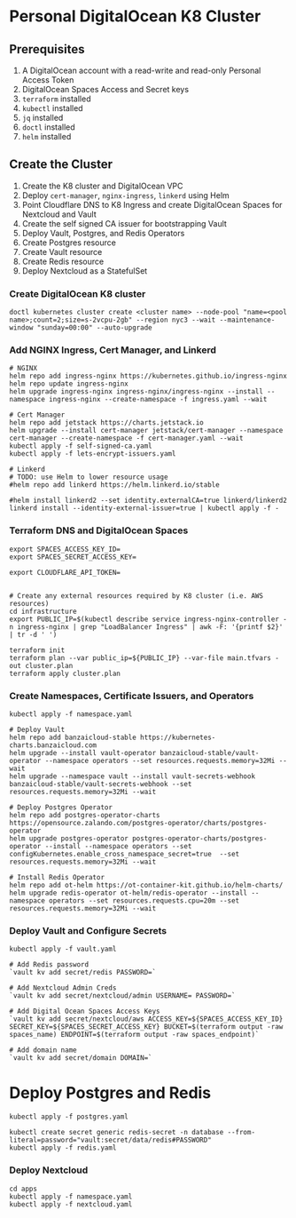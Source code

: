 # Personal DigitalOcean K8 Cluster

## Prerequisites

1. A DigitalOcean account with a read-write and read-only Personal Access Token
2. DigitalOcean Spaces Access and Secret keys
3. `terraform` installed
4. `kubectl` installed
5. `jq` installed
6. `doctl` installed 
7. `helm` installed

## Create the Cluster

1. Create the K8 cluster and DigitalOcean VPC
2. Deploy `cert-manager`, `nginx-ingress`, `linkerd` using Helm
3. Point Cloudflare DNS to K8 Ingress and create DigitalOcean Spaces for Nextcloud and Vault
3. Create the self signed CA issuer for bootstrapping Vault
4. Deploy Vault, Postgres, and Redis Operators
5. Create Postgres resource
6. Create Vault resource
7. Create Redis resource
9. Deploy Nextcloud as a StatefulSet


### Create DigitalOcean K8 cluster

```
doctl kubernetes cluster create <cluster name> --node-pool "name=<pool name>;count=2;size=s-2vcpu-2gb" --region nyc3 --wait --maintenance-window "sunday=00:00" --auto-upgrade
```

### Add NGINX Ingress, Cert Manager, and Linkerd
```
# NGINX
helm repo add ingress-nginx https://kubernetes.github.io/ingress-nginx
helm repo update ingress-nginx
helm upgrade ingress-nginx ingress-nginx/ingress-nginx --install --namespace ingress-nginx --create-namespace -f ingress.yaml --wait

# Cert Manager
helm repo add jetstack https://charts.jetstack.io
helm upgrade --install cert-manager jetstack/cert-manager --namespace cert-manager --create-namespace -f cert-manager.yaml --wait
kubectl apply -f self-signed-ca.yaml
kubectl apply -f lets-encrypt-issuers.yaml

# Linkerd
# TODO: use Helm to lower resource usage
#helm repo add linkerd https://helm.linkerd.io/stable

#helm install linkerd2 --set identity.externalCA=true linkerd/linkerd2
linkerd install --identity-external-issuer=true | kubectl apply -f -
```

### Terraform DNS and DigitalOcean Spaces

```
export SPACES_ACCESS_KEY_ID=
export SPACES_SECRET_ACCESS_KEY=

export CLOUDFLARE_API_TOKEN=


# Create any external resources required by K8 cluster (i.e. AWS resources)
cd infrastructure
export PUBLIC_IP=$(kubectl describe service ingress-nginx-controller -n ingress-nginx | grep "LoadBalancer Ingress" | awk -F: '{printf $2}' | tr -d ' ')

terraform init
terraform plan --var public_ip=${PUBLIC_IP} --var-file main.tfvars -out cluster.plan
terraform apply cluster.plan
```

### Create Namespaces, Certificate Issuers, and Operators
```
kubectl apply -f namespace.yaml

# Deploy Vault 
helm repo add banzaicloud-stable https://kubernetes-charts.banzaicloud.com
helm upgrade --install vault-operator banzaicloud-stable/vault-operator --namespace operators --set resources.requests.memory=32Mi --wait
helm upgrade --namespace vault --install vault-secrets-webhook banzaicloud-stable/vault-secrets-webhook --set resources.requests.memory=32Mi --wait

# Deploy Postgres Operator
helm repo add postgres-operator-charts https://opensource.zalando.com/postgres-operator/charts/postgres-operator
helm upgrade postgres-operator postgres-operator-charts/postgres-operator --install --namespace operators --set configKubernetes.enable_cross_namespace_secret=true  --set resources.requests.memory=32Mi --wait

# Install Redis Operator
helm repo add ot-helm https://ot-container-kit.github.io/helm-charts/
helm upgrade redis-operator ot-helm/redis-operator --install --namespace operators --set resources.requests.cpu=20m --set resources.requests.memory=32Mi --wait
```

### Deploy Vault and Configure Secrets
```
kubectl apply -f vault.yaml

# Add Redis password
`vault kv add secret/redis PASSWORD=`

# Add Nextcloud Admin Creds
`vault kv add secret/nextcloud/admin USERNAME= PASSWORD=`

# Add Digital Ocean Spaces Access Keys
`vault kv add secret/nextcloud/aws ACCESS_KEY=${SPACES_ACCESS_KEY_ID} SECRET_KEY=${SPACES_SECRET_ACCESS_KEY} BUCKET=$(terraform output -raw spaces_name) ENDPOINT=$(terraform output -raw spaces_endpoint)`

# Add domain name
`vault kv add secret/domain DOMAIN=`
```

# Deploy Postgres and Redis
```
kubectl apply -f postgres.yaml

kubectl create secret generic redis-secret -n database --from-literal=password="vault:secret/data/redis#PASSWORD"
kubectl apply -f redis.yaml
```

### Deploy Nextcloud
```
cd apps
kubectl apply -f namespace.yaml
kubectl apply -f nextcloud.yaml
```